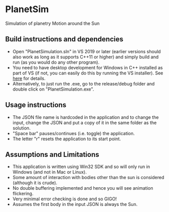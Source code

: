 # PlanetSim
Simulation of planetry Motion around the Sun


## Build instructions and dependencies
- Open "PlanetSimulation.sln" in VS 2019 or later (earlier versions should also work as long as it supports C++11 or higher) and simply build and run (as you would do any other program). 
- You need to have desktop development for Windows in C++ installed as part of VS (if not, you can easily do this by running the VS installer). See [here](https://docs.microsoft.com/en-us/cpp/windows/walkthrough-creating-windows-desktop-applications-cpp?view=msvc-160) for details.
- Alternatively, to just run the .exe, go to the release/debug folder and double click on "PlanetSimulation.exe".

## Usage instructions
- The JSON file name is hardcoded in the application and to change the input, change the JSON and put a copy of it in the same folder as the solution.
- "Space bar" pauses/continues (i.e. toggle) the application.
- The letter "r" resets the application to its start point.

## Assumptions and Limitations
- This application is written using Win32 SDK and so will only run in Windows (and not in Mac or Linux).
- Some amount of interaction with bodies other than the sun is considered (although it is crude).
- No double buffering implemented and hence you will see animation flickering.
- Very minimal error checking is done and so GIGO!
- Assumes the first body in the input JSON is always the Sun.
